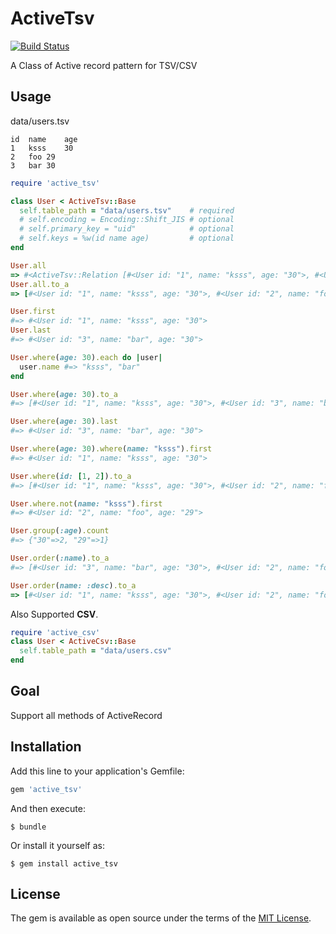 # ActiveTsv

[![Build Status](https://travis-ci.org/ksss/active_tsv.svg?branch=master)](https://travis-ci.org/ksss/active_tsv)

A Class of Active record pattern for TSV/CSV

## Usage

data/users.tsv

```tsv
id	name	age
1	ksss	30
2	foo	29
3	bar	30
```

```ruby
require 'active_tsv'

class User < ActiveTsv::Base
  self.table_path = "data/users.tsv"    # required
  # self.encoding = Encoding::Shift_JIS # optional
  # self.primary_key = "uid"            # optional
  # self.keys = %w(id name age)         # optional
end

User.all
=> #<ActiveTsv::Relation [#<User id: "1", name: "ksss", age: "30">, #<User id: "2", name: "foo", age: "29">, #<User id: "3", name: "bar", age: "30">]>
User.all.to_a
=> [#<User id: "1", name: "ksss", age: "30">, #<User id: "2", name: "foo", age: "29">, #<User id: "3", name: "bar", age: "30">]

User.first
#=> #<User id: "1", name: "ksss", age: "30">
User.last
#=> #<User id: "3", name: "bar", age: "30">

User.where(age: 30).each do |user|
  user.name #=> "ksss", "bar"
end

User.where(age: 30).to_a
#=> [#<User id: "1", name: "ksss", age: "30">, #<User id: "3", name: "bar", age: "30">]

User.where(age: 30).last
#=> #<User id: "3", name: "bar", age: "30">

User.where(age: 30).where(name: "ksss").first
#=> #<User id: "1", name: "ksss", age: "30">

User.where(id: [1, 2]).to_a
#=> [#<User id: "1", name: "ksss", age: "30">, #<User id: "2", name: "foo", age: "29">]

User.where.not(name: "ksss").first
#=> #<User id: "2", name: "foo", age: "29">

User.group(:age).count
#=> {"30"=>2, "29"=>1}

User.order(:name).to_a
#=> [#<User id: "3", name: "bar", age: "30">, #<User id: "2", name: "foo", age: "29">, #<User id: "1", name: "ksss", age: "30">]

User.order(name: :desc).to_a
=> [#<User id: "1", name: "ksss", age: "30">, #<User id: "2", name: "foo", age: "29">, #<User id: "3", name: "bar", age: "30">]
```

Also Supported **CSV**.

```ruby
require 'active_csv'
class User < ActiveCsv::Base
  self.table_path = "data/users.csv"
end
```

## Goal

Support all methods of ActiveRecord

## Installation

Add this line to your application's Gemfile:

```ruby
gem 'active_tsv'
```

And then execute:

    $ bundle

Or install it yourself as:

    $ gem install active_tsv

## License

The gem is available as open source under the terms of the [MIT License](http://opensource.org/licenses/MIT).
